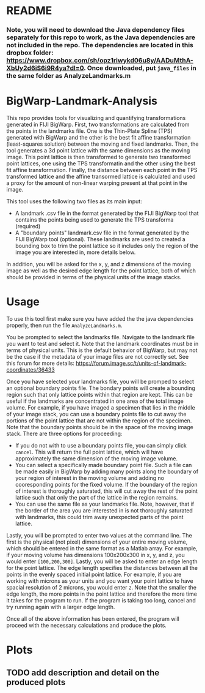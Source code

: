 # README
### Note, you will need to download the Java dependency files separately for this repo to work, as the Java dependencies are not included in the repo. The dependencies are located in this dropbox folder: https://www.dropbox.com/sh/opz1riwykd06u8y/AADuMthA-XbUy2d6iS6i9R4ya?dl=0. Once downloaded, put `java_files` in the same folder as AnalyzeLandmarks.m

# BigWarp-Landmark-Analysis
This repo provides tools for visualizing and quantifying transformations generated in FIJI BigWarp. First, two transformations are calculated from the points in the landmarks file. One is the Thin-Plate Spline (TPS) generated with BigWarp and the other is the best fit affine transformation (least-squares solution) between the moving and fixed landmarks. Then, the tool generates a 3d point lattice with the same dimensions as the moving image. This point lattice is then transformed to generate two transformed point lattices, one using the TPS transformatin and the other using the best fit affine transformation. Finally, the distance between each point in the TPS transformed lattice and the affine transormed lattice is calculated and used a proxy for the amount of non-linear warping present at that point in the image. 

This tool uses the following two files as its main input:
* A landmark .csv file in the format generated by the FIJI BigWarp tool that contains the points being used to generate the TPS transforma (required)
 * A "boundary points" landmark.csv file in the format generated by the FIJI BigWarp tool (optional). These landmarks are used to created a bounding box to trim the point lattice so it includes only the region of the image you are interested in, more details below.
 
 In addition, you will be asked for the x, y, and z dimensions of the moving image as well as the desired edge length for the point lattice, both of which should be provided in terms of the physical units of the image stacks. 

# Usage
 
To use this tool first make sure you have added the the java dependencies properly, then run the file `AnalyzeLandmarks.m`. 

You be prompted to select the landmarks file. Navigate to the landmark file you want to test and select it. Note that the landmark coordinates must be in terms of physical units. This is the default behavior of BigWarp, but may not be the case if the metadata of your image files are not correctly set. See this forum for more details: https://forum.image.sc/t/units-of-landmark-coordinates/36433

Once you have selected your landmarks file, you will be promped to select an optional boundary points file. The bondary points will create a bounding region such that only lattice points within that region are kept. This can be useful if the landmarks are concentrated in one area of the total image volume. For example, if you have imaged a specimen that lies in the middle of your image stack, you can use a boundary points file to cut away the portions of the point lattice that are not within the region of the specimen. Note that the boundary points should be in the space of the moving image stack. There are three options for proceeding:
* If you do not with to use a boundary points file, you can simply click `cancel`. This will return the full point lattice, which will have approximately the same dimension of the moving image volume.
* You can select a specifically made boundary point file. Such a file can be made easily in BigWarp by adding many points along the boundary of your region of interest in the moving volume and adding no cooresponding points for the fixed volume. If the boundary of the region of interest is thoroughly saturated, this will cut away the rest of the point lattice such that only the part of the lattice in the region remains.
* You can use the same file as your landmarks file. Note, however, that if the border of the area you are interested in is not thoroughly saturated with landmarks, this could trim away unexpected parts of the point lattice.

Lastly, you will be prompted to enter two values at the command line. The first is the physical (not pixel) dimensions of your entire moving volume, which should be entered in the same format as a Matlab array. For example, if your moving volume has dimensions 100x200x300 in x, y, and z, you would enter `[100,200,300]`. Lastly, you will be asked to enter an edge length for the point lattice. The edge length specifies the distances between all the points in the evenly spaced initial point lattice. For example, if you are working with microns as your units and you want your point lattice to have spacial resolution of 2 microns, you would enter `2`. Note that the smaller the edge length, the more points in the point lattice and therefore the more time it takes for the program to run. If the program is taking too long, cancel and try running again with a larger edge length.

Once all of the above information has been entered, the program will proceed with the necessary calculations and produce the plots.

# Plots
## TODO add description and detail on the produced plots


